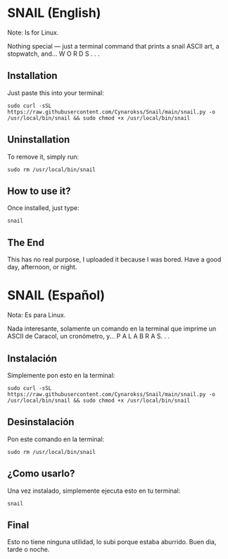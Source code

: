 # SNAIL (English)

Note: Is for Linux.

Nothing special — just a terminal command that prints a snail ASCII art, a stopwatch, and... W O R D S . . .

## Installation

Just paste this into your terminal:

```
sudo curl -sSL https://raw.githubusercontent.com/Cynarokss/Snail/main/snail.py -o /usr/local/bin/snail && sudo chmod +x /usr/local/bin/snail
```

## Uninstallation

To remove it, simply run:

```
sudo rm /usr/local/bin/snail
```

## How to use it?

Once installed, just type:

```
snail
```

## The End

This has no real purpose, I uploaded it because I was bored. Have a good day, afternoon, or night.


# SNAIL (Español)

Nota: Es para Linux.

Nada interesante, solamente un comando en la terminal que imprime un ASCII de Caracol, un cronómetro, y...  P A L A B R A S. . .

## Instalación

Simplemente pon esto en la terminal:

```
sudo curl -sSL https://raw.githubusercontent.com/Cynarokss/Snail/main/snail.py -o /usr/local/bin/snail && sudo chmod +x /usr/local/bin/snail
```

## Desinstalación

Pon este comando en la terminal:

```
sudo rm /usr/local/bin/snail
```

## ¿Como usarlo?

Una vez instalado, simplemente ejecuta esto en tu terminal:

```
snail
```

## Final

Esto no tiene ninguna utilidad, lo subi porque estaba aburrido. Buen dia, tarde o noche.
